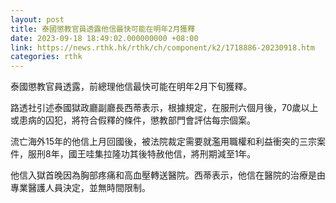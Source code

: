 ```yaml
---
layout: post
title: 泰國懲教官員透露他信最快可能在明年2月獲釋
date: 2023-09-18 18:49:02.000000000 +08:00
link: https://news.rthk.hk/rthk/ch/component/k2/1718886-20230918.htm
categories: rthk
---
```


泰國懲教官員透露，前總理他信最快可能在明年2月下旬獲釋。

路透社引述泰國獄政廳副廳長西蒂表示，根據規定，在服刑六個月後，70歲以上或患病的囚犯，將符合假釋的條件，懲教部門會評估每宗個案。

流亡海外15年的他信上月回國後，被法院裁定需要就濫用職權和利益衝突的三宗案件，服刑8年，國王哇集拉隆功其後特赦他信，將刑期減至1年。

他信入獄首晚因為胸部疼痛和高血壓轉送醫院。西蒂表示，他信在醫院的治療是由專業醫護人員決定，並無時間限制。
